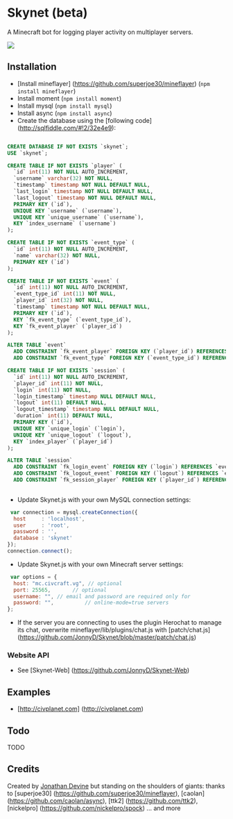 Skynet (beta)
================

A Minecraft bot for logging player activity on multiplayer servers.

![](https://raw.github.com/JonnyD/Skynet/master/screenshot.png)

## Installation

 * [Install mineflayer] (https://github.com/superjoe30/mineflayer) (`npm install mineflayer`)
 * Install moment (`npm install moment`)
 * Install mysql (`npm install mysql`)
 * Install async (`npm install async`)
 * Create the database using the [following code] (http://sqlfiddle.com/#!2/32e4e9):
 
```sql

CREATE DATABASE IF NOT EXISTS `skynet`;
USE `skynet`;

CREATE TABLE IF NOT EXISTS `player` (
  `id` int(11) NOT NULL AUTO_INCREMENT,
  `username` varchar(32) NOT NULL,
  `timestamp` timestamp NOT NULL DEFAULT NULL,
  `last_login` timestamp NOT NULL DEFAULT NULL,
  `last_logout` timestamp NOT NULL DEFAULT NULL,
  PRIMARY KEY (`id`),
  UNIQUE KEY `username` (`username`),
  UNIQUE KEY `unique_username` (`username`),
  KEY `index_username` (`username`)
);

CREATE TABLE IF NOT EXISTS `event_type` (
  `id` int(11) NOT NULL AUTO_INCREMENT,
  `name` varchar(32) NOT NULL,
  PRIMARY KEY (`id`)
);

CREATE TABLE IF NOT EXISTS `event` (
  `id` int(11) NOT NULL AUTO_INCREMENT,
  `event_type_id` int(11) NOT NULL,
  `player_id` int(32) NOT NULL,
  `timestamp` timestamp NOT NULL DEFAULT NULL,
  PRIMARY KEY (`id`),
  KEY `fk_event_type` (`event_type_id`),
  KEY `fk_event_player` (`player_id`)
);

ALTER TABLE `event`
  ADD CONSTRAINT `fk_event_player` FOREIGN KEY (`player_id`) REFERENCES `player` (`id`),
  ADD CONSTRAINT `fk_event_type` FOREIGN KEY (`event_type_id`) REFERENCES `event_type` (`id`);

CREATE TABLE IF NOT EXISTS `session` (
  `id` int(11) NOT NULL AUTO_INCREMENT,
  `player_id` int(11) NOT NULL,
  `login` int(11) NOT NULL,
  `login_timestamp` timestamp NULL DEFAULT NULL,
  `logout` int(11) DEFAULT NULL,
  `logout_timestamp` timestamp NULL DEFAULT NULL,
  `duration` int(11) DEFAULT NULL,
  PRIMARY KEY (`id`),
  UNIQUE KEY `unique_login` (`login`),
  UNIQUE KEY `unique_logout` (`logout`),
  KEY `index_player` (`player_id`)
);

ALTER TABLE `session`
  ADD CONSTRAINT `fk_login_event` FOREIGN KEY (`login`) REFERENCES `event` (`id`),
  ADD CONSTRAINT `fk_logout_event` FOREIGN KEY (`logout`) REFERENCES `event` (`id`),
  ADD CONSTRAINT `fk_session_player` FOREIGN KEY (`player_id`) REFERENCES `player` (`id`);
  
```

* Update Skynet.js with your own MySQL connection settings:
 
```js
 var connection = mysql.createConnection({
  host     : 'localhost',
  user     : 'root',
  password : '',
  database : 'skynet'
});
connection.connect();
```
 
 * Update Skynet.js with your own Minecraft server settings:
 
```js
 var options = {
  host: "mc.civcraft.vg", // optional
  port: 25565,       // optional
  username: "", // email and password are required only for
  password: "",          // online-mode=true servers
};
 ```
* If the server you are connecting to uses the plugin Herochat to manage its chat, overwrite 
 mineflayer/lib/plugins/chat.js with [patch/chat.js] (https://github.com/JonnyD/Skynet/blob/master/patch/chat.js)
 
### Website API
 * See [Skynet-Web] (https://github.com/JonnyD/Skynet-Web)
 
## Examples
* [http://civplanet.com] (http://civplanet.com)
 
## Todo
TODO
 
## Credits
Created by [Jonathan Devine](http://jonnydevine.com) but standing on the shoulders of giants: thanks to [superjoe30] (https://github.com/superjoe30/mineflayer), [caolan] (https://github.com/caolan/async), [ttk2] (https://github.com/ttk2), [nickelpro] (https://github.com/nickelpro/spock) ... and more
